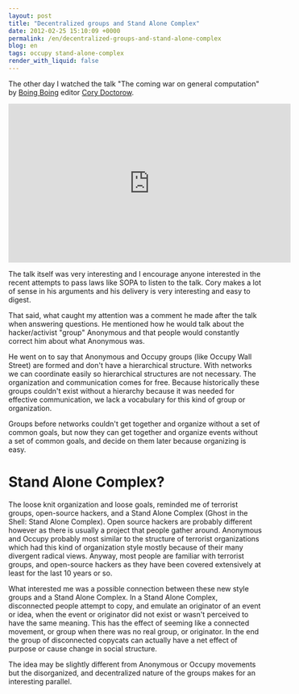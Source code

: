 ```yaml
---
layout: post
title: "Decentralized groups and Stand Alone Complex"
date: 2012-02-25 15:10:09 +0000
permalink: /en/decentralized-groups-and-stand-alone-complex
blog: en
tags: occupy stand-alone-complex
render_with_liquid: false
---
```


The other day I watched the talk "The coming war on general computation"
by [Boing Boing](http://boingboing.net/) editor [Cory
Doctorow](http://boingboing.net/about#cory).

<iframe width="560" height="315" src="http://www.youtube.com/embed/HUEvRyemKSg#t=45m36s" frameborder="0" allowfullscreen></iframe>

The talk itself was very interesting and I encourage anyone interested
in the recent attempts to pass laws like SOPA to listen to the talk.
Cory makes a lot of sense in his arguments and his delivery is very
interesting and easy to digest.

That said, what caught my attention was a comment he made after the talk
when answering questions. He mentioned how he would talk about the
hacker/activist "group" Anonymous and that people would constantly
correct him about what Anonymous was.

He went on to say that Anonymous and Occupy groups (like Occupy Wall
Street) are formed and don't have a hierarchical structure. With
networks we can coordinate easily so hierarchical structures are not
necessary. The organization and communication comes for free. Because
historically these groups couldn't exist without a hierarchy because it
was needed for effective communication, we lack a vocabulary for this
kind of group or organization.

Groups before networks couldn't get together and organize without a set
of common goals, but now they can get together and organize events
without a set of common goals, and decide on them later because
organizing is easy.

# Stand Alone Complex?

The loose knit organization and loose goals, reminded me of terrorist
groups, open-source hackers, and a Stand Alone Complex (Ghost in the
Shell: Stand Alone Complex). Open source hackers are probably different
however as there is usually a project that people gather around.
Anonymous and Occupy probably most similar to the structure of terrorist
organizations which had this kind of organization style mostly because
of their many divergent radical views. Anyway, most people are familiar
with terrorist groups, and open-source hackers as they have been covered
extensively at least for the last 10 years or so.

What interested me was a possible connection between these new style
groups and a Stand Alone Complex. In a Stand Alone Complex, disconnected
people attempt to copy, and emulate an originator of an event or idea,
when the event or originator did not exist or wasn't perceived to have
the same meaning. This has the effect of seeming like a connected
movement, or group when there was no real group, or originator. In the
end the group of disconnected copycats can actually have a net effect of
purpose or cause change in social structure.

The idea may be slightly different from Anonymous or Occupy movements
but the disorganized, and decentralized nature of the groups makes for
an interesting parallel.
